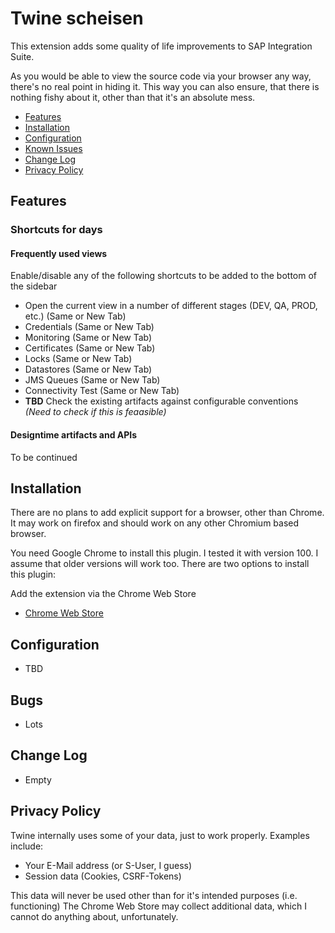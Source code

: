 # Twine scheisen

This extension adds some quality of life improvements to SAP Integration Suite.

As you would be able to view the source code via your browser any way, there's no real point in hiding it.
This way you can also ensure, that there is nothing fishy about it, other than that it's an absolute mess.

- [Features](#features)
- [Installation](#installation)
- [Configuration](#configuration)
- [Known Issues](#known-issues)
- [Change Log](#change-log)
- [Privacy Policy](#privacy-policy)

## Features

### Shortcuts for days

#### Frequently used views
Enable/disable any of the following shortcuts to be added to the bottom of the sidebar
- Open the current view in a number of different stages (DEV, QA, PROD, etc.) (Same or New Tab)
- Credentials (Same or New Tab)
- Monitoring (Same or New Tab)
- Certificates (Same or New Tab)
- Locks (Same or New Tab)
- Datastores (Same or New Tab)
- JMS Queues (Same or New Tab)
- Connectivity Test (Same or New Tab)
- **TBD** Check the existing artifacts against configurable conventions *(Need to check if this is feaasible)*

#### Designtime artifacts and APIs
To be continued

## Installation

There are no plans to add explicit support for a browser, other than Chrome.
It may work on firefox and should work on any other Chromium based browser.

You need Google Chrome to install this plugin. I tested it with version 100. I assume that older versions will work too.
There are two options to install this plugin:

Add the extension via the Chrome Web Store
- [Chrome Web Store](https://chrome.google.com/webstore/detail/sap-cpi-helper/epoggeaemnkacpinjfgccbjakglngkpb)

## Configuration
- TBD

## Bugs
- Lots

## Change Log
- Empty

## Privacy Policy

Twine internally uses some of your data, just to work properly. 
Examples include:
- Your E-Mail address (or S-User, I guess)
- Session data (Cookies, CSRF-Tokens)

This data will never be used other than for it's intended purposes (i.e. functioning)
The Chrome Web Store may collect additional data, which I cannot do anything about, unfortunately.
